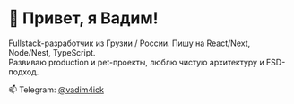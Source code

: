 # 👋 Привет, я Вадим!

Fullstack-разработчик из Грузии / России. Пишу на React/Next, Node/Nest, TypeScript.  
Развиваю production и pet-проекты, люблю чистую архитектуру и FSD-подход.

📫 Telegram: [@vadim4ick](https://t.me/VadimFlr)  
